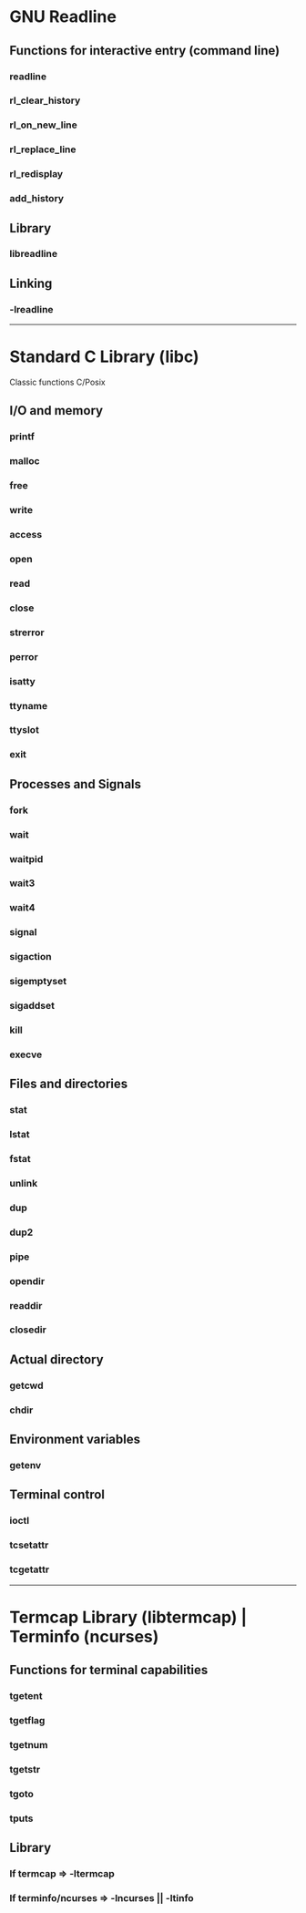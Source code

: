 # GNU Readline

## Functions for interactive entry (command line)

### readline
### rl_clear_history
### rl_on_new_line
### rl_replace_line
### rl_redisplay
### add_history

## Library

### libreadline

## Linking

### -lreadline

***

# Standard C Library (libc)

Classic functions C/Posix

## I/O and memory

### printf
### malloc
### free
### write
### access
### open
### read
### close
### strerror
### perror
### isatty
### ttyname
### ttyslot
### exit

## Processes and Signals

### fork
### wait
### waitpid
### wait3
### wait4
### signal
### sigaction
### sigemptyset
### sigaddset
### kill
### execve

## Files and directories

### stat
### lstat
### fstat
### unlink
### dup
### dup2
### pipe
### opendir
### readdir
### closedir

## Actual directory

### getcwd
### chdir

## Environment variables

### getenv

## Terminal control

### ioctl
### tcsetattr
### tcgetattr

***

# Termcap Library (libtermcap) | Terminfo (ncurses)

## Functions for terminal capabilities

### tgetent
### tgetflag
### tgetnum
### tgetstr
### tgoto
### tputs

## Library

### If termcap => -ltermcap

### If terminfo/ncurses => -lncurses || -ltinfo

